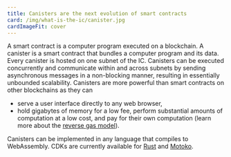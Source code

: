 ```yaml
---
title: Canisters are the next evolution of smart contracts
card: /img/what-is-the-ic/canister.jpg
cardImageFit: cover
---
```


A smart contract is a computer program executed on a blockchain. A canister is a smart contract that bundles a computer program and its data. Every canister is hosted on one subnet of the IC.
Canisters can be executed concurrently and communicate within and across subnets by sending asynchronous messages in a non-blocking manner, resulting in essentially unbounded scalability.
Canisters are more powerful than smart contracts on other blockchains as they can
* serve a user interface directly to any web browser,
* hold gigabytes of memory for a low fee, perform substantial amounts of computation at a low cost, and pay for their own computation (learn more about the [reverse gas model](https://internetcomputer.org/features/reverse-gas/)).

Canisters can be implemented in any language that compiles to WebAssembly. CDKs are currently available for [Rust](/docs/current/developer-docs/build/cdks/cdk-rs-dfinity/) and [Motoko](/docs/current/developer-docs/build/cdks/motoko-dfinity/motoko/).
  
